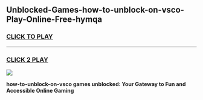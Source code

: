 
## Unblocked-Games-how-to-unblock-on-vsco-Play-Online-Free-hymqa
<h3>
<a href="https://premium76.site?title=how-to-unblock-on-vsco&ref=26A">CLICK TO PLAY</a></h3>
<hr>

<h3>
<a href="https://premium76.site?title=how-to-unblock-on-vsco&ref=26A">CLICK 2 PLAY</a>
  
</h3>

<a href="https://premium76.site?title=how-to-unblock-on-vsco&ref=26A"><img src="https://clearcache.store/games.png"></a>


**how-to-unblock-on-vsco games unblocked: Your Gateway to Fun and Accessible Online Gaming**
